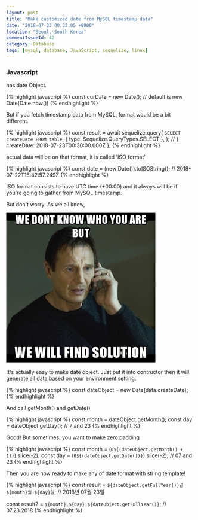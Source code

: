 ```yaml
---
layout: post
title: "Make customized date from MySQL timestamp data"
date: "2018-07-23 00:32:05 +0900"
location: "Seoul, South Korea"
commentIssueId: 42
category: Database
tags: [mysql, database, JavaScript, sequelize, linux]
---
```


<h3>Javascript</h3>

has date Object.

{% highlight javascript %}
const curDate = new Date();
// default is new Date(Date.now())
{% endhighlight %}

But if you fetch timestamp data from MySQL, format would be a bit different.

{% highlight javascript %}
const result = await sequelize.query(
    `
    SELECT
        createDate
    FROM table
    `,
    { type: Sequelize.QueryTypes.SELECT },
);
// { createDate: 2018-07-23T00:30:00.000Z },
{% endhighlight %}

actual data will be on that format, it is called 'ISO format'

{% highlight javascript %}
const date = (new Date()).toISOString();
// 2018-07-22T15:42:57.249Z
{% endhighlight %}

ISO format consists to have UTC time (+00:00) and it always will be if you're going to gather from MySQL timestamp.

But don't worry. As we all know,

![](/images/windows-10-automatic-setup-batch-for-windows-shell.jpg)

It's actually easy to make date object. Just put it into contructor then it will generate all data based on your environment setting.

{% highlight javascript %}
const dateObject = new Date(data.createDate);
{% endhighlight %}

And call getMonth() and getDate()

{% highlight javascript %}
const month = dateObject.getMonth();
const day = dateObject.getDay();
// 7 and 23
{% endhighlight %}

Good! But sometimes, you want to make zero padding

{% highlight javascript %}
const month = (`0${(dateObject.getMonth() + 1)}`).slice(-2);
const day = (`0${(dateObject.getDate())}`).slice(-2);
// 07 and 23
{% endhighlight %}

Then you are now ready to make any of date format with string template!

{% highlight javascript %}
const result = `${dateObject.getFullYear()}년 ${month}월 ${day}일`;
// 2018년 07월 23일

const result2 = `${month}.${day}.${dateObject.getFullYear()}`;
// 07.23.2018
{% endhighlight %}

